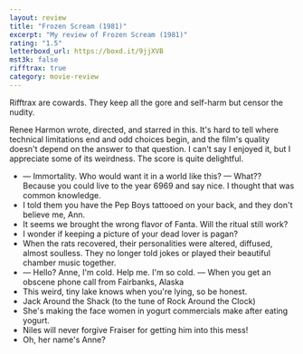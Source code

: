 ```yaml
---
layout: review
title: "Frozen Scream (1981)"
excerpt: "My review of Frozen Scream (1981)"
rating: "1.5"
letterboxd_url: https://boxd.it/9jjXVB
mst3k: false
rifftrax: true
category: movie-review
---
```


Rifftrax are cowards. They keep all the gore and self-harm but censor the nudity.

Renee Harmon wrote, directed, and starred in this. It's hard to tell where technical limitations end and odd choices begin, and the film's quality doesn't depend on the answer to that question. I can't say I enjoyed it, but I appreciate some of its weirdness. The score is quite delightful.

- — Immortality. Who would want it in a world like this? — What?? Because you could live to the year 6969 and say nice. I thought that was common knowledge.
- I told them you have the Pep Boys tattooed on your back, and they don't believe me, Ann.
- It seems we brought the wrong flavor of Fanta. Will the ritual still work?
- I wonder if keeping a picture of your dead lover is pagan?
- When the rats recovered, their personalities were altered, diffused, almost soulless. They no longer told jokes or played their beautiful chamber music together.
- — Hello? Anne, I'm cold. Help me. I'm so cold. — When you get an obscene phone call from Fairbanks, Alaska
- This weird, tiny lake knows when you're lying, so be honest.
- Jack Around the Shack (to the tune of Rock Around the Clock)
- She's making the face women in yogurt commercials make after eating yogurt.
- Niles will never forgive Fraiser for getting him into this mess!
- Oh, her name's Anne?
